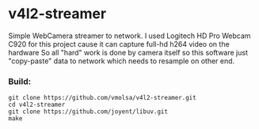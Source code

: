 v4l2-streamer
=============

Simple WebCamera streamer to network.
I used Logitech HD Pro Webcam C920 for this project cause it can capture full-hd h264 video on the hardware
So all "hard" work is done by camera itself so this software just "copy-paste" data to network which needs to resample on other end. 

### Build:
    
    git clone https://github.com/vmolsa/v4l2-streamer.git
    cd v4l2-streamer
    git clone https://github.com/joyent/libuv.git
    make

